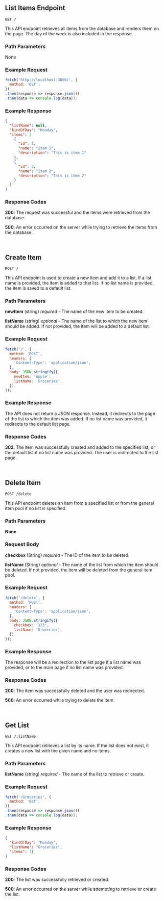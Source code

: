 ## List Items Endpoint

```
GET /
```

This API endpoint retrieves all items from the database and renders them on the page. The day of the week is also included in the response.

### Path Parameters

None

### Example Request

```javascript
fetch('http://localhost:3000/', {
  method: 'GET',
})
.then(response => response.json())
.then(data => console.log(data));
```

### Example Response

```json
{
  "listName": null,
  "kindOfDay": "Monday",
  "items": [
    {
      "id": 1,
      "name": "Item 1",
      "description": "This is item 1"
    },
    {
      "id": 2,
      "name": "Item 2",
      "description": "This is item 2"
    }
  ]
}
```

### Response Codes

**200**: The request was successful and the items were retrieved from the database.

**500**: An error occurred on the server while trying to retrieve the items from the database.

<br />

## Create Item

```
POST /
```

This API endpoint is used to create a new item and add it to a list. If a list name is provided, the item is added to that list. If no list name is provided, the item is saved to a default list.

### Path Parameters

**newItem** (string) *required* - The name of the new item to be created.

**listName** (string) *optional* - The name of the list to which the new item should be added. If not provided, the item will be added to a default list.

### Example Request

```javascript
fetch('/', {
  method: 'POST',
  headers: {
    'Content-Type': 'application/json',
  },
  body: JSON.stringify({
    newItem: 'Apple',
    listName: 'Groceries',
  }),
});
```

### Example Response

The API does not return a JSON response. Instead, it redirects to the page of the list to which the item was added. If no list name was provided, it redirects to the default list page.

### Response Codes

**302**: The item was successfully created and added to the specified list, or the default list if no list name was provided. The user is redirected to the list page.

<br />

## Delete Item

```
POST /delete
```

This API endpoint deletes an item from a specified list or from the general item pool if no list is specified.

### Path Parameters

**None**

### Request Body

**checkbox** (String) *required* - The ID of the item to be deleted.

**listName** (String) *optional* - The name of the list from which the item should be deleted. If not provided, the item will be deleted from the general item pool.

### Example Request

```javascript
fetch('/delete', {
  method: 'POST',
  headers: {
    'Content-Type': 'application/json',
  },
  body: JSON.stringify({
    checkbox: '123',
    listName: 'Groceries',
  }),
});
```

### Example Response

The response will be a redirection to the list page if a list name was provided, or to the main page if no list name was provided.

### Response Codes

**200**: The item was successfully deleted and the user was redirected.

**500**: An error occurred while trying to delete the item.

<br />

## Get List

```
GET /:listName
```

This API endpoint retrieves a list by its name. If the list does not exist, it creates a new list with the given name and no items.

### Path Parameters

**listName** (string) *required* - The name of the list to retrieve or create.

### Example Request

```javascript
fetch('/Groceries', {
  method: 'GET',
})
.then(response => response.json())
.then(data => console.log(data));
```

### Example Response

```json
{
  "kindOfDay": "Monday",
  "listName": "Groceries",
  "items": []
}
```

### Response Codes

**200**: The list was successfully retrieved or created.

**500**: An error occurred on the server while attempting to retrieve or create the list.

<br />

